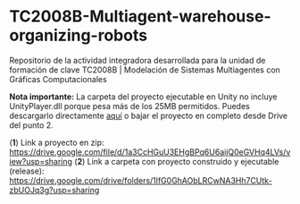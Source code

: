 # TC2008B-Multiagent-warehouse-organizing-robots
Repositorio de la actividad integradora desarrollada para la unidad de formación de clave TC2008B | Modelación de Sistemas Multiagentes con Gráficas Computacionales 

**Nota importante:**
La carpeta del proyecto ejecutable en Unity no incluye UnityPlayer.dll porque pesa más de los 25MB permitidos. Puedes descargarlo directamente [aquí](https://drive.google.com/file/d/1U8Z2rh6j4AjJBV-8Izn-oKi3A-KYDHRK/view?usp=sharing) o bajar el proyecto en completo desde Drive del punto 2.

(**1**) Link a proyecto en zip: https://drive.google.com/file/d/1a3CcHGuU3EHgBPq6U6aijQ0eGVHq4LVs/view?usp=sharing
(**2**) Link a carpeta con proyecto construido y ejecutable (release): https://drive.google.com/drive/folders/1lfG0GhAObLRCwNA3Hh7CUtk-zbUOJq3g?usp=sharing

